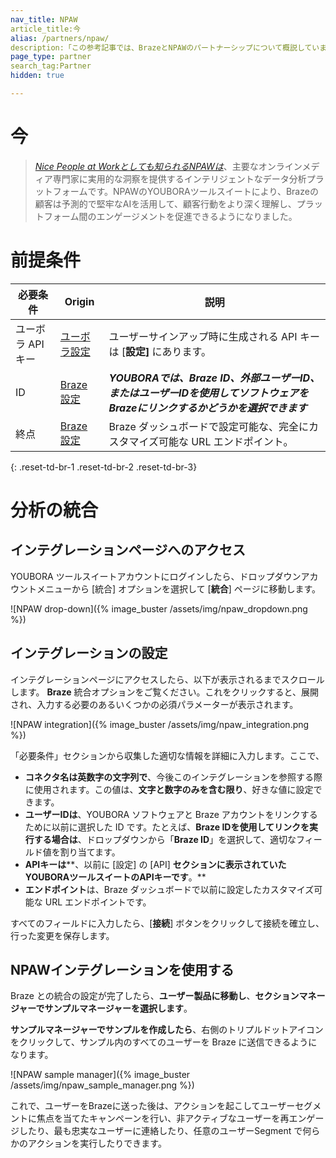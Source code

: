 ```yaml
---
nav_title: NPAW
article_title:今
alias: /partners/npaw/
description:「この参考記事では、BrazeとNPAWのパートナーシップについて概説しています。NPAWは、主要なオンラインメディア専門家に実用的な洞察を提供するインテリジェントなデータ分析プラットフォームです。「
page_type: partner
search_tag:Partner
hidden: true

---
```


# 今

> [_Nice People at Workとしても知られるNPAWは_](https://nicepeopleatwork.com/)、主要なオンラインメディア専門家に実用的な洞察を提供するインテリジェントなデータ分析プラットフォームです。NPAWのYOUBORAツールスイートにより、Brazeの顧客は予測的で堅牢なAIを活用して、顧客行動をより深く理解し、プラットフォーム間のエンゲージメントを促進できるようになりました。

# 前提条件

| 必要条件   |Origin| 説明 |
| --------------|------|-------------|
| ユーボラ API キー |[ユーボラ設定](https://youbora.nicepeopleatwork.com/users/login)|ユーザーサインアップ時に生成される API キーは \[**設定]** にあります。 |
| ID |[Braze 設定](https://dashboard.braze.com/sign_in) | ***YOUBORAでは、Braze ID、******外部ユーザーID、またはユーザーIDを使用してソフトウェアをBrazeにリンクするかどうかを選択できます********* |
| 終点 |[Braze 設定](https://dashboard.braze.com/sign_in)| Braze ダッシュボードで設定可能な、完全にカスタマイズ可能な URL エンドポイント。 |
{: .reset-td-br-1 .reset-td-br-2 .reset-td-br-3}

# 分析の統合

## インテグレーションページへのアクセス

YOUBORA ツールスイートアカウントにログインしたら、ドロップダウンアカウントメニューから \[統合] オプションを選択して \[**統合**] ページに移動します。

![NPAW drop-down]({% image_buster /assets/img/npaw_dropdown.png %})

## インテグレーションの設定

インテグレーションページにアクセスしたら、以下が表示されるまでスクロールします。
**Braze** 統合オプションをご覧ください。これをクリックすると、展開され、入力する必要のあるいくつかの必須パラメーターが表示されます。

![NPAW integration]({% image_buster /assets/img/npaw_integration.png %})

「必要条件」セクションから収集した適切な情報を詳細に入力します。ここで、
* ****コネクタ名は英数字の文字列で****、今後このインテグレーションを参照する際に使用されます。この値は、**文字と数字のみを含む限り**、好きな値に設定できます。
* **ユーザーIDは**、YOUBORA ソフトウェアと Braze アカウントをリンクするために以前に選択した ID です。たとえば、**Braze IDを使用してリンクを実行する場合は**、ドロップダウンから「**Braze ID**」を選択して、適切なフィールド値を割り当てます。
* **APIキーは****、以前に \[設定] の \[API] **セクションに表示されていたYOUBORAツールスイートのAPIキーです**。**
* **エンドポイント**は、Braze ダッシュボードで以前に設定したカスタマイズ可能な URL エンドポイントです。

すべてのフィールドに入力したら、\[**接続**] ボタンをクリックして接続を確立し、行った変更を保存します。

## NPAWインテグレーションを使用する

Braze との統合の設定が完了したら、**ユーザー製品に移動し**、****セクションマネージャーでサンプルマネージャーを選択します****。

**サンプルマネージャーでサンプルを作成したら**、右側のトリプルドットアイコンをクリックして、サンプル内のすべてのユーザーを Braze に送信できるようになります。

![NPAW sample manager]({% image_buster /assets/img/npaw_sample_manager.png %})

これで、ユーザーをBrazeに送った後は、アクションを起こしてユーザーセグメントに焦点を当てたキャンペーンを行い、非アクティブなユーザーを再エンゲージしたり、最も忠実なユーザーに連絡したり、任意のユーザーSegment で何らかのアクションを実行したりできます。
